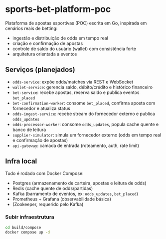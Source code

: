# sports-bet-platform-poc

Plataforma de apostas esportivas (POC) escrita em Go, inspirada em cenários reais de betting:
- ingestão e distribuição de odds em tempo real
- criação e confirmação de apostas
- controle de saldo do usuário (wallet) com consistência forte
- arquitetura orientada a eventos

## Serviços (planejados)

- `odds-service`: expõe odds/matches via REST e WebSocket
- `wallet-service`: gerencia saldo, débito/crédito e histórico financeiro
- `bet-service`: recebe apostas, reserva saldo e publica eventos `bet_placed`
- `bet-confirmation-worker`: consome `bet_placed`, confirma aposta com fornecedor e atualiza status
- `odds-ingest-service`: recebe stream do fornecedor externo e publica `odds_updates`
- `odds-processor-worker`: consome `odds_updates`, popula cache quente e banco de leitura
- `supplier-simulator`: simula um fornecedor externo (odds em tempo real e confirmação de apostas)
- `api-gateway`: camada de entrada (roteamento, auth, rate limit)

## Infra local

Tudo é rodado com Docker Compose:

- Postgres (armazenamento de carteira, apostas e leitura de odds)
- Redis (cache quente de odds/partidas)
- Kafka (barramento de eventos, ex: `odds_updates`, `bet_placed`)
- Prometheus + Grafana (observabilidade básica)
- (Zookeeper, requerido pelo Kafka)

### Subir infraestrutura

```bash
cd build/compose
docker compose up -d
